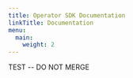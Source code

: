 ```yaml
---
title: Operator SDK Documentation
linkTitle: Documentation
menu:
  main:
    weight: 2
---
```


TEST -- DO NOT MERGE
